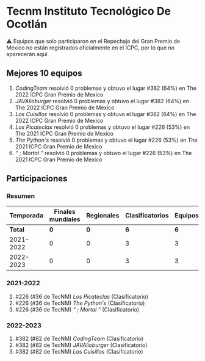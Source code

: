 # Tecnm Instituto Tecnológico De Ocotlán

:warning: Equipos que solo participaron en el Repechaje del Gran Premio de México no están registrados oficialmente en el ICPC, por lo que no aparecerán aquí.

## Mejores 10 equipos

1. _CodingTeam_ resolvió 0 problemas y obtuvo el lugar #382 (64%) en The 2022 ICPC Gran Premio de Mexico
1. _JAVAlioburger_ resolvió 0 problemas y obtuvo el lugar #382 (64%) en The 2022 ICPC Gran Premio de Mexico
1. _Los Cuisillos_ resolvió 0 problemas y obtuvo el lugar #382 (64%) en The 2022 ICPC Gran Premio de Mexico
1. _Los Picateclas_ resolvió 0 problemas y obtuvo el lugar #226 (53%) en The 2021 ICPC Gran Premio de Mexico
1. _The Python's_ resolvió 0 problemas y obtuvo el lugar #226 (53%) en The 2021 ICPC Gran Premio de Mexico
1. _“ ; Mortal ”_ resolvió 0 problemas y obtuvo el lugar #226 (53%) en The 2021 ICPC Gran Premio de Mexico

## Participaciones

### Resumen

| Temporada | Finales mundiales | Regionales | Clasificatorios | Equipos |
| --- | --- | --- | --- | --- |
| **Total** | **0** | **0** | **6** | **6** |
| 2021-2022 | 0 | 0 | 3 | 3 |
| 2022-2023 | 0 | 0 | 3 | 3 |

### 2021-2022

1. #226 (#36 de TecNM) _Los Picateclas_ (Clasificatorio)
1. #226 (#36 de TecNM) _The Python's_ (Clasificatorio)
1. #226 (#36 de TecNM) _“ ; Mortal ”_ (Clasificatorio)

### 2022-2023

1. #382 (#82 de TecNM) _CodingTeam_ (Clasificatorio)
1. #382 (#82 de TecNM) _JAVAlioburger_ (Clasificatorio)
1. #382 (#82 de TecNM) _Los Cuisillos_ (Clasificatorio)



